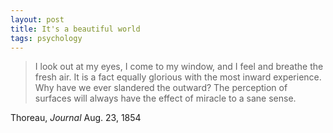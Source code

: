 ```yaml
---
layout: post
title: It's a beautiful world
tags: psychology
---
```

 
> I look out at my eyes, I come to my window, and I feel and breathe the fresh air. It is a fact equally glorious with the most inward experience. Why have we ever slandered the outward? The perception of surfaces will always have the effect of miracle to a sane sense.

Thoreau, *Journal* Aug. 23, 1854
